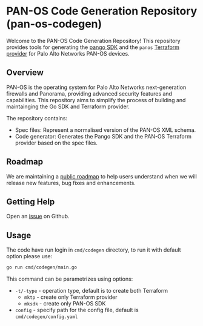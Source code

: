 # PAN-OS Code Generation Repository (pan-os-codegen)

Welcome to the PAN-OS Code Generation Repository! This repository provides tools for generating
the [pango SDK](https://github.com/PaloAltoNetworks/pango) and
the `panos` [Terraform provider](https://github.com/PaloAltoNetworks/terraform-provider-panos) for Palo Alto Networks
PAN-OS devices.

## Overview

PAN-OS is the operating system for Palo Alto Networks next-generation firewalls and Panorama, providing advanced
security features and capabilities. This repository aims to simplify the process of building and maintainging the Go SDK
and Terraform provider.

The repository contains:

- Spec files: Represent a normalised version of the PAN-OS XML schema.
- Code generator: Generates the Pango SDK and the PAN-OS Terraform provider based on the spec files.

## Roadmap

We are maintaining a [public roadmap](https://github.com/orgs/PaloAltoNetworks/projects/62) to help users understand
when we will release new features, bug fixes and enhancements.

## Getting Help

Open an [issue](https://github.com/PaloAltoNetworks/pan-os-codegen/issues) on Github.

## Usage

The code have run login in `cmd/codegen` directory, to run it with default option please use:

```bash
go run cmd/codegen/main.go
```
This command can be parametrizes using options:
- `-t/-type` - operation type, default is to create both Terraform  
  - `mktp` - create only Terraform provider
  - `mksdk` - create only PAN-OS SDK
- `config` - specify path for the config file, default is `cmd/codegen/config.yaml`
 
